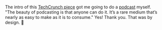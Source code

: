 The intro of this <a href="https://techcrunch.com/2019/10/31/how-i-podcast-im-listenings-anita-flores/">TechCrunch piece</a> got me going to do a <a href="http://scripting.com/2019/10/31/theBeautyOfPodcasting.m4a">podcast</a> myself. "The beauty of podcasting is that anyone can do it. It’s a rare medium that’s nearly as easy to make as it is to consume." Yes! Thank you. That was by design. :rocket:
